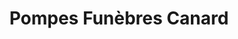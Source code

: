 ---
title: "Pompes Funèbres Canard"
url: /paray-le-monial/pompes-funebres-canard/
shop: Bestattungen
---